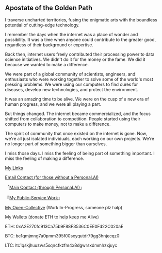 ## Apostate of the Golden Path  
  
  I traverse uncharted territories, fusing the enigmatic arts with the boundless potential of cutting-edge technology. 

  I remember the days when the internet was a place of wonder and possibility. It was a time when anyone could contribute to the greater good, regardless of their background or expertise.

Back then, internet users freely contributed their processing power to data science initiatives. We didn't do it for the money or the fame. We did it because we wanted to make a difference.

We were part of a global community of scientists, engineers, and enthusiasts who were working together to solve some of the world's most pressing problems. We were using our computers to find cures for diseases, develop new technologies, and protect the environment.

It was an amazing time to be alive. We were on the cusp of a new era of human progress, and we were all playing a part.

But things changed. The internet became commercialized, and the focus shifted from collaboration to competition. People started using their computers to make money, not to make a difference.

The spirit of community that once existed on the internet is gone. Now, we're all just isolated individuals, each working on our own projects. We're no longer part of something bigger than ourselves.

I miss those days. I miss the feeling of being part of something important. I miss the feeling of making a difference.
  
[My Links](https://linktr.ee/az.net/)
  
[Email Contact (for those without a Personal.AI)](mailto:lainrunner@protonmail.com)

「[Main Contact (through Personal.AI)](https://0az1.personal.ai/)」  

『[My Public-Service Work](https://github.com/Az-Net)』

[My Open-Collective](https://opencollective.com/aznet) (Work In-Progress, someone plz halp)

My Wallets (donate ETH to help keep me Alive)

ETH: 0xA2E270fc913Ca75b9F88F3536C0EE0Fd22C020aE

BTC: bc1qmjmng7a0pmm395f00sxyqutdr79gg3hnjecqz0

LTC: ltc1qskjhuuzws5sqncfkzfm4x8dgwrsxdmmhzxjuyc
